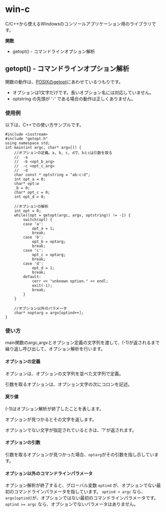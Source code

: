 win-c
============

C/C++から使えるWindowsのコンソールアプリケーション用のライブラリです。

__関数__

* getopt() - コマンドラインオプション解析


## getopt() - コマンドラインオプション解析

関数の動作は、[POSIXのgetopt](http://linuxjm.sourceforge.jp/html/LDP_man-pages/man3/getopt.3.html)にあわせているつもりです。

* オプションは1文字だけです。長いオプション名には対応していません。
* optstring の先頭が '-' である場合の動作は正しくありません。

### 使用例

以下は、C++での使い方サンプルです。

```
#include <iostream>
#include "getopt.h"
using namespace std;
int main(int argc, char* argv[]) {
    //オプションの定義。a, b, c, dで、bとcは引数を取る
    //  -a
    //  -b <opt_b_arg>
    //  -c <opt_c_arg>
    //  -d
    char const * optstring = "ab:c:d";
    int opt_a = 0;
    char* opt:w
    _b = 0;
    char* opt_c = 0;
    int opt_d = 0;

    //オプションの解析
    int opt = 0;
    while((opt = getopt(argc, argv, optstring)) != -1) {
        switch(opt) {
        case 'a':
            opt_a = 1;
            break;
        case 'b':
            opt_b = optarg;
            break;
        case 'c':
            opt_c = optarg;
            break;
        case 'd':
            opt_d = 1;
            break;
        default:
            cerr << "unknown option." << endl;
            exit(-1);
            break;
        }
    }

    //オプション以外のパラメータ
    char* noptarg = argv[optind++];
}
```

### 使い方

main関数のargc,argvとオプション定義の文字列を渡して、(-1)が返されるまで繰り返し呼び出して、オプション解析を行います。

#### オプションの定義

オプションは、オプションの文字列を並べた文字列で定義。

引数を取るオプションは、オプション文字の次にコロンを記述。

#### 戻り値

(-1)はオプション解析が終了したことを表します。

オプションが見つかるとその文字を返します。

オプションでない文字が指定されているときは、'?'が返されます。

#### オプションの引数

引数を取るオプションが見つかった場合、`optarg`がその引数を指し示しています。

#### オプション以外のコマンドラインパラメータ

オプション解析が終了すると、グローバル変数 `optind` が、オプションでない最初のコマンドラインパラメータを指しています。
`optind < argc` なら、`argv[optind]`が、オプションではない最初のコマンドラインパラメータです。
`optind >= argc` なら、オプションでないパラメータはありません。

